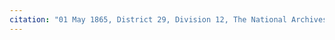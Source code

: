 ```yaml
---
citation: "01 May 1865, District 29, Division 12, The National Archives and Records Administration; Washington, D.C.; Internal Revenue Assessment Lists for New York and New Jersey, 1862-1866; Series: M603; Roll: 196; Description: District 29; Annual Lists; 1864-1866; Record Group: 58, Records of the Internal Revenue Service, 1791 - 2006, ancestry.com."
---
```



